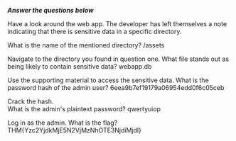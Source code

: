 ___Answer the questions below___

Have a look around the web app. The developer has left themselves a note indicating that there is sensitive data in a specific directory.   
  
What is the name of the mentioned directory?
	/assets

Navigate to the directory you found in question one. What file stands out as being likely to contain sensitive data?
	webapp.db

Use the supporting material to access the sensitive data. What is the password hash of the admin user?
	6eea9b7ef19179a06954edd0f6c05ceb

Crack the hash.  
What is the admin's plaintext password?
	qwertyuiop

Log in as the admin. What is the flag?
	THM{Yzc2YjdkMjE5N2VjMzNhOTE3NjdiMjdl}
